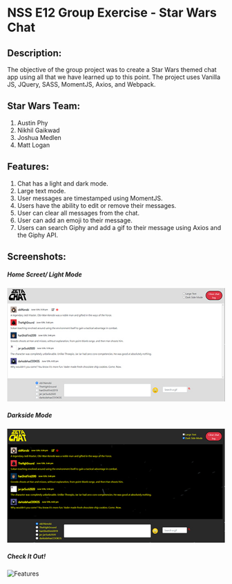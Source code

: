 # NSS E12  Group Exercise - Star Wars Chat

## Description:
The objective of the group project was to create a Star Wars themed chat app using all that we have learned up to this point. The project uses Vanilla JS, JQuery, SASS, MomentJS, Axios, and Webpack.

## Star Wars Team: 
1. Austin Phy
1. Nikhil Gaikwad
1. Joshua Medlen
1. Matt Logan

## Features:
1. Chat has a light and dark mode.
1. Large text mode.
1. User messages are timestamped using MomentJS.
1. Users have the ability to edit or remove their messages.
1. User can clear all messages from the chat.
1. User can add an emoji to their message.
1. Users can search Giphy and add a gif to their message using Axios and the Giphy API.


## Screenshots:
##### Home Screet/ Light Mode
![Light Mode](screenshots/readme1.jpg)
##### Darkside Mode
![Dark Mode](screenshots/readme2.jpg)
##### Check It Out!
![Features](screenshots/starchat.gif)
